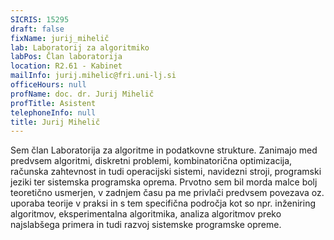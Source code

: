 ```yaml
---
SICRIS: 15295
draft: false
fixName: jurij_mihelič
lab: Laboratorij za algoritmiko
labPos: Član laboratorija
location: R2.61 - Kabinet
mailInfo: jurij.mihelic@fri.uni-lj.si
officeHours: null
profName: doc. dr. Jurij Mihelič
profTitle: Asistent
telephoneInfo: null
title: Jurij Mihelič
---
```



Sem član Laboratorija za algoritme in podatkovne strukture. Zanimajo med predvsem algoritmi, diskretni problemi, kombinatorična optimizacija, računska zahtevnost in tudi operacijski sistemi, navidezni stroji, programski jeziki ter sistemska programska oprema. Prvotno sem bil morda malce bolj teoretično usmerjen, v zadnjem času pa me privlači predvsem povezava oz. uporaba teorije v praksi in s tem specifična področja kot so npr. inženiring algoritmov, eksperimentalna algoritmika, analiza algoritmov preko najslabšega primera in tudi razvoj sistemske programske opreme.